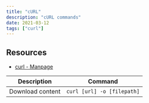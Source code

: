 ```yaml
---
title: "cURL"
description: "cURL commands"
date: 2021-03-12
tags: ["curl"]
---
```


## Resources

- [curl - Manpage](https://curl.se/docs/manpage.html)

| Description | Command    |
| ------------- | -------------------------------------- |
| Download content | `curl [url] -o [filepath]` |
